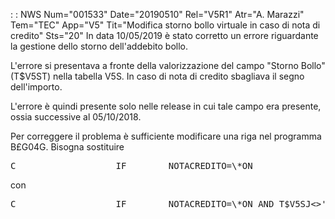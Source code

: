  :  : NWS Num="001533" Date="20190510" Rel="V5R1" Atr="A. Marazzi" Tem="TEC" App="V5" Tit="Modifica storno bollo virtuale in caso di nota di credito" Sts="20"
In data 10/05/2019 è stato corretto un errore riguardante la gestione dello storno dell'addebito bollo.

L'errore si presentava a fronte della valorizzazione del campo "Storno Bollo" (T$V5ST) nella tabella
V5S. In caso di nota di credito sbagliava il segno dell'importo.

L'errore è quindi presente solo nelle release in cui tale campo era presente, ossia successive al 05/10/2018.

Per correggere il problema è sufficiente modificare una riga nel programma B£G04G.
Bisogna sostituire
<pre>
C                   IF        NOTACREDITO=\*ON
</pre>
con
<pre>
C                   IF        NOTACREDITO=\*ON AND T$V5SJ<>'BS'
</pre>
